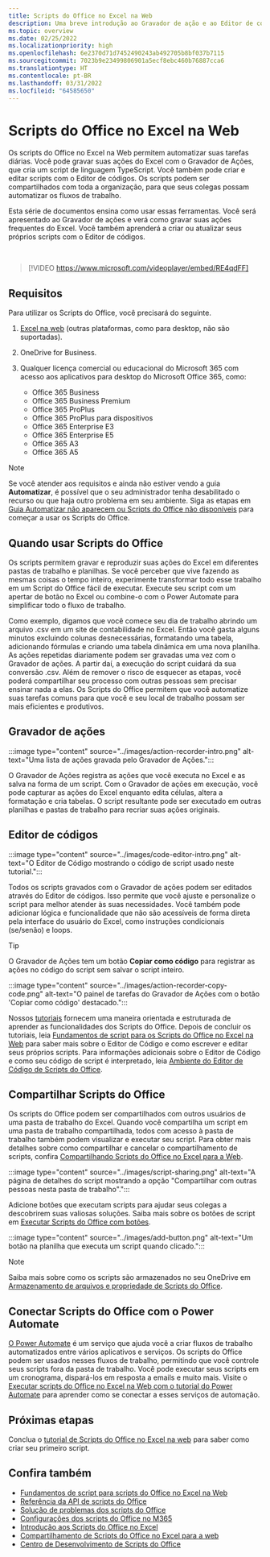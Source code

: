 ```yaml
---
title: Scripts do Office no Excel na Web
description: Uma breve introdução ao Gravador de ação e ao Editor de códigos de scripts do Office.
ms.topic: overview
ms.date: 02/25/2022
ms.localizationpriority: high
ms.openlocfilehash: 6e2370d71d7452490243ab492705b8bf037b7115
ms.sourcegitcommit: 7023b9e23499806901a5ecf8ebc460b76887cca6
ms.translationtype: HT
ms.contentlocale: pt-BR
ms.lasthandoff: 03/31/2022
ms.locfileid: "64585650"
---
```

# <a name="office-scripts-in-excel-on-the-web"></a>Scripts do Office no Excel na Web

Os scripts do Office no Excel na Web permitem automatizar suas tarefas diárias. Você pode gravar suas ações do Excel com o Gravador de Ações, que cria um script de linguagem TypeScript. Você também pode criar e editar scripts com o Editor de códigos. Os scripts podem ser compartilhados com toda a organização, para que seus colegas possam automatizar os fluxos de trabalho.

Esta série de documentos ensina como usar essas ferramentas. Você será apresentado ao Gravador de ações e verá como gravar suas ações frequentes do Excel. Você também aprenderá a criar ou atualizar seus próprios scripts com o Editor de códigos.

<br>

> [!VIDEO https://www.microsoft.com/videoplayer/embed/RE4qdFF]

## <a name="requirements"></a>Requisitos

Para utilizar os Scripts do Office, você precisará do seguinte.

1. [Excel na web](https://www.office.com/launch/excel) (outras plataformas, como para desktop, não são suportadas).
1. OneDrive for Business.
1. Qualquer licença comercial ou educacional do Microsoft 365 com acesso aos aplicativos para desktop do Microsoft Office 365, como:

    - Office 365 Business
    - Office 365 Business Premium
    - Office 365 ProPlus
    - Office 365 ProPlus para dispositivos
    - Office 365 Enterprise E3
    - Office 365 Enterprise E5
    - Office 365 A3
    - Office 365 A5

> [!NOTE]
> Se você atender aos requisitos e ainda não estiver vendo a guia **Automatizar**, é possível que o seu administrador tenha desabilitado o recurso ou que haja outro problema em seu ambiente. Siga as etapas em [Guia Automatizar não aparecem ou Scripts do Office não disponíveis](../testing/troubleshooting.md#automate-tab-not-appearing-or-office-scripts-unavailable) para começar a usar os Scripts do Office.

## <a name="when-to-use-office-scripts"></a>Quando usar Scripts do Office

Os scripts permitem gravar e reproduzir suas ações do Excel em diferentes pastas de trabalho e planilhas. Se você perceber que vive fazendo as mesmas coisas o tempo inteiro, experimente transformar todo esse trabalho em um Script do Office fácil de executar. Execute seu script com um apertar de botão no Excel ou combine-o com o Power Automate para simplificar todo o fluxo de trabalho.

Como exemplo, digamos que você comece seu dia de trabalho abrindo um arquivo .csv em um site de contabilidade no Excel. Então você gasta alguns minutos excluindo colunas desnecessárias, formatando uma tabela, adicionando fórmulas e criando uma tabela dinâmica em uma nova planilha. As ações repetidas diariamente podem ser gravadas uma vez com o Gravador de ações. A partir daí, a execução do script cuidará da sua conversão .csv. Além de remover o risco de esquecer as etapas, você poderá compartilhar seu processo com outras pessoas sem precisar ensinar nada a elas. Os Scripts do Office permitem que você automatize suas tarefas comuns para que você e seu local de trabalho possam ser mais eficientes e produtivos.

## <a name="action-recorder"></a>Gravador de ações

:::image type="content" source="../images/action-recorder-intro.png" alt-text="Uma lista de ações gravada pelo Gravador de Ações.":::

O Gravador de Ações registra as ações que você executa no Excel e as salva na forma de um script. Com o Gravador de ações em execução, você pode capturar as ações do Excel enquanto edita células, altera a formatação e cria tabelas. O script resultante pode ser executado em outras planilhas e pastas de trabalho para recriar suas ações originais.

## <a name="code-editor"></a>Editor de códigos

:::image type="content" source="../images/code-editor-intro.png" alt-text="O Editor de Código mostrando o código de script usado neste tutorial.":::

Todos os scripts gravados com o Gravador de ações podem ser editados através do Editor de códigos. Isso permite que você ajuste e personalize o script para melhor atender às suas necessidades. Você também pode adicionar lógica e funcionalidade que não são acessíveis de forma direta pela interface do usuário do Excel, como instruções condicionais (se/senão) e loops.

> [!TIP]
> O Gravador de Ações tem um botão **Copiar como código** para registrar as ações no código do script sem salvar o script inteiro.
>
> :::image type="content" source="../images/action-recorder-copy-code.png" alt-text="O painel de tarefas do Gravador de Ações com o botão 'Copiar como código' destacado.":::

Nossos [tutoriais](../tutorials/excel-tutorial.md) fornecem uma maneira orientada e estruturada de aprender as funcionalidades dos Scripts do Office. Depois de concluir os tutoriais, leia [Fundamentos de script para os Scripts do Office no Excel na Web](../develop/scripting-fundamentals.md) para saber mais sobre o Editor de Código e como escrever e editar seus próprios scripts. Para informações adicionais sobre o Editor de Código e como seu código de script é interpretado, leia [Ambiente do Editor de Código de Scripts do Office](code-editor-environment.md).

## <a name="share-office-scripts"></a>Compartilhar Scripts do Office

Os scripts do Office podem ser compartilhados com outros usuários de uma pasta de trabalho do Excel. Quando você compartilha um script em uma pasta de trabalho compartilhada, todos com acesso à pasta de trabalho também podem visualizar e executar seu script. Para obter mais detalhes sobre como compartilhar e cancelar o compartilhamento de scripts, confira [Compartilhando Scripts do Office no Excel para a Web](https://support.microsoft.com/office/226eddbc-3a44-4540-acfe-fccda3d1122b).

:::image type="content" source="../images/script-sharing.png" alt-text="A página de detalhes do script mostrando a opção &quot;Compartilhar com outras pessoas nesta pasta de trabalho&quot;.":::

Adicione botões que executam scripts para ajudar seus colegas a descobrirem suas valiosas soluções. Saiba mais sobre os botões de script em [Executar Scripts do Office com botões](../develop/script-buttons.md).

:::image type="content" source="../images/add-button.png" alt-text="Um botão na planilha que executa um script quando clicado.":::

> [!NOTE]
> Saiba mais sobre como os scripts são armazenados no seu OneDrive em [Armazenamento de arquivos e propriedade de Scripts do Office](script-storage.md).

## <a name="connect-office-scripts-to-power-automate"></a>Conectar Scripts do Office com o Power Automate

[O Power Automate](https://flow.microsoft.com/) é um serviço que ajuda você a criar fluxos de trabalho automatizados entre vários aplicativos e serviços. Os scripts do Office podem ser usados nesses fluxos de trabalho, permitindo que você controle seus scripts fora da pasta de trabalho. Você pode executar seus scripts em um cronograma, dispará-los em resposta a emails e muito mais. Visite o [Executar scripts do Office no Excel na Web com o tutorial do Power Automate](../tutorials/excel-power-automate-manual.md) para aprender como se conectar a esses serviços de automação.

## <a name="next-steps"></a>Próximas etapas

Conclua o [tutorial de Scripts do Office no Excel na web](../tutorials/excel-tutorial.md) para saber como criar seu primeiro script.

## <a name="see-also"></a>Confira também

- [Fundamentos de script para scripts do Office no Excel na Web](../develop/scripting-fundamentals.md)
- [Referência da API de scripts do Office](/javascript/api/office-scripts/overview)
- [Solução de problemas dos scripts do Office](../testing/troubleshooting.md)
- [Configurações dos scripts do Office no M365](https://support.office.com/article/office-scripts-settings-in-m365-19d3c51a-6ca2-40ab-978d-60fa49554dcf)
- [Introdução aos Scripts do Office no Excel](https://support.microsoft.com/office/9fbe283d-adb8-4f13-a75b-a81c6baf163a)
- [Compartilhamento de Scripts do Office no Excel para a web](https://support.microsoft.com/office/226eddbc-3a44-4540-acfe-fccda3d1122b)
- [Centro de Desenvolvimento de Scripts do Office](https://developer.microsoft.com/office-scripts)
